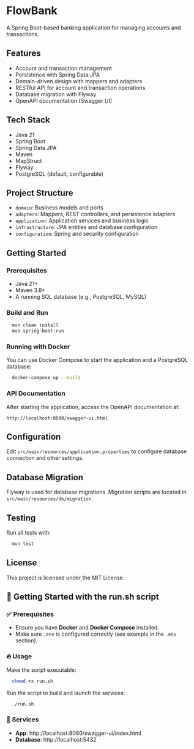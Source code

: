 # FlowBank

A Spring Boot-based banking application for managing accounts and transactions.

## Features

- Account and transaction management
- Persistence with Spring Data JPA
- Domain-driven design with mappers and adapters
- RESTful API for account and transaction operations
- Database migration with Flyway
- OpenAPI documentation (Swagger UI)

## Tech Stack

- Java 21
- Spring Boot
- Spring Data JPA
- Maven
- MapStruct
- Flyway
- PostgreSQL (default, configurable)

## Project Structure

- `domain`: Business models and ports
- `adapters`: Mappers, REST controllers, and persistence adapters
- `application`: Application services and business logic
- `infrastructure`: JPA entities and database configuration
- `configuration`: Spring and security configuration

## Getting Started

### Prerequisites

- Java 21+
- Maven 3.8+
- A running SQL database (e.g., PostgreSQL, MySQL)

### Build and Run

```bash
  mvn clean install
  mvn spring-boot:run
```

### Running with Docker

You can use Docker Compose to start the application and a PostgreSQL database:

```bash
  docker-compose up --build
```

### API Documentation

After starting the application, access the OpenAPI documentation at:

```
http://localhost:8080/swagger-ui.html
```

## Configuration

Edit `src/main/resources/application.properties` to configure database connection and other settings.

## Database Migration

Flyway is used for database migrations. Migration scripts are located in `src/main/resources/db/migration`.

## Testing

Run all tests with:

```bash
  mvn test
```

## License

This project is licensed under the MIT License.



## 🚀 Getting Started with the run.sh script

### ✅ Prerequisites
- Ensure you have **Docker** and **Docker Compose** installed.
- Make sure `.env` is configured correctly (see example in the `.env` section).

### 🔥 Usage
Make the script executable:
```bash
  chmod +x run.sh
```
Run the script to build and launch the services:
```bash
  ./run.sh
```

### 🐳 Services
- **App**: http://localhost:8080/swagger-ui/index.html
- **Database**: http://localhost:5432
